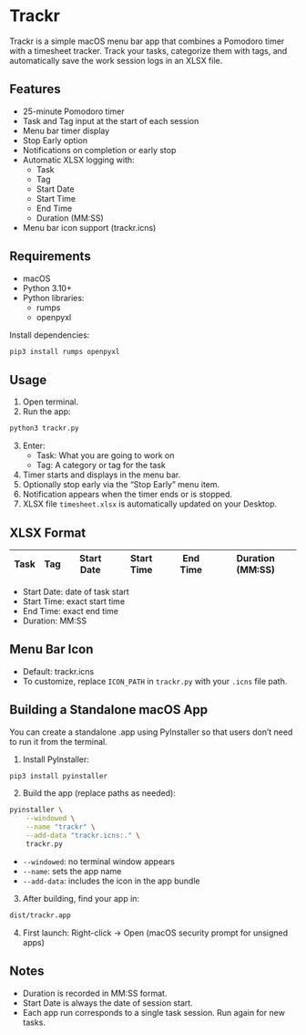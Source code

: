 # Trackr

Trackr is a simple macOS menu bar app that combines a Pomodoro timer with a timesheet tracker. Track your tasks, categorize them with tags, and automatically save the work session logs in an XLSX file.

## Features
- 25-minute Pomodoro timer
- Task and Tag input at the start of each session
- Menu bar timer display
- Stop Early option
- Notifications on completion or early stop
- Automatic XLSX logging with:
  - Task
  - Tag
  - Start Date
  - Start Time
  - End Time
  - Duration (MM:SS)
- Menu bar icon support (trackr.icns)

## Requirements
- macOS
- Python 3.10+
- Python libraries:
  - rumps
  - openpyxl

Install dependencies:

```bash
pip3 install rumps openpyxl
```

## Usage
1. Open terminal.
2. Run the app:

```bash
python3 trackr.py
```

3. Enter:
   - Task: What you are going to work on
   - Tag: A category or tag for the task
4. Timer starts and displays in the menu bar.
5. Optionally stop early via the “Stop Early” menu item.
6. Notification appears when the timer ends or is stopped.
7. XLSX file `timesheet.xlsx` is automatically updated on your Desktop.

## XLSX Format

| Task | Tag | Start Date | Start Time | End Time | Duration (MM:SS) |
|------|-----|------------|------------|---------|----------------|
- Start Date: date of task start
- Start Time: exact start time
- End Time: exact end time
- Duration: MM:SS

## Menu Bar Icon
- Default: trackr.icns
- To customize, replace `ICON_PATH` in `trackr.py` with your `.icns` file path.

## Building a Standalone macOS App

You can create a standalone .app using PyInstaller so that users don’t need to run it from the terminal.

1. Install PyInstaller:

```bash
pip3 install pyinstaller
```

2. Build the app (replace paths as needed):

```bash
pyinstaller \
    --windowed \
    --name "trackr" \
    --add-data "trackr.icns:." \
    trackr.py
```
- `--windowed`: no terminal window appears
- `--name`: sets the app name
- `--add-data`: includes the icon in the app bundle

3. After building, find your app in:

```bash
dist/trackr.app
```

4. First launch: Right-click → Open (macOS security prompt for unsigned apps)

## Notes
- Duration is recorded in MM:SS format.
- Start Date is always the date of session start.
- Each app run corresponds to a single task session. Run again for new tasks.


